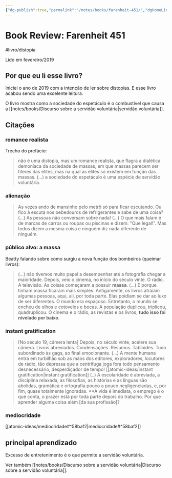 ```yaml
---
{"dg-publish":true,"permalink":"/notes/books/farenheit-451/","dgHomeLink":true,"dgPassFrontmatter":false,"dgShowBacklinks":true,"dgShowLocalGraph":false}
---
```


# Book Review: Farenheit 451

#livro/distopia

Lido em fevereiro/2019

## Por que eu li esse livro?

Iniciei o ano de 2019 com a intenção de ler sobre distopias. E esse livro acabou sendo uma excelente leitura.

O livro mostra como a sociedade do espetáculo é o combustível que causa a [[notes/books/Discurso sobre a servidão voluntária|servidão voluntária]].

## Citações

### romance realista

Trecho do prefácio:

> não é uma distopia, mas um romance realista, que flagra a dialética demoníaca da sociedade de massas, em que massas parecem ser títeres das elites, mas na qual as elites só existem em função das massas. (...) a sociedade do espetáculo é uma espécie de servidão voluntária.


### alienação

> As vezes ando de mansinho pelo metrô só para ficar escutando. Ou fico à escuta nos bebedouros de refrigerantes e sabe de uma coisa? (...) As pessoas não conversam sobre nada!
> (...)
> O que mais falam é de marcas de carros ou roupas ou piscinas e dizem: "Que legal!". Mas todos dizem a mesma coisa e ninguém diz nada diferente de ninguém.


### público alvo: a massa

Beatty falando sobre como surgiu a nova função dos bombeiros (queimar livros):

> (...) não tivemos muito papel a desempenhar até a fotografia chegar a maioridade. Depois, veio o cinema, no início do século vinte. O rádio. A televisão. As coisas começaram a possuir **massa**.
> (...)
> E porque tinham massa ficaram mais simples. Antigamente, os livros atraíam algumas pessoas, aqui, ali, por toda parte. Elas poidiam se dar ao luxo de ser diferentes. O mundo era espaçoso. Entretanto, o mundo se encheu de olhos e cotovelos e bocas. A população duplicou, triplicou, quadruplicou. O cinema e o rádio, as revistas e os livros, **tudo isso foi nivelado por baixo**.

### instant gratification

> [No século 19, câmera lenta] Depois, no século vinte, acelere sua câmera. Livros abreviados. Condensações. Resumos. Tabloides. Tudo subordinado às gags, ao final emocionante.
> (...)
> A mente humana entra em turbilhão sob as mãos dos editores, exploradores, locutores de rádio, tão depressa que a centrífuga joga fora todo pensamento desnecessário, desperdiçador de tempo! [[atomic-ideas/instant gratification|instant gratification]]
> (..)
> A escolaridade é abreviada, a disciplina relaxada, as filosofias, as histórias e as línguas são abolidas, gramática e ortografia pouco a pouco negligenciadas, e, por fim, quase totalmente ignoradas. **A vida é imediata, o emprego é o que conta, o prazer está por toda parte depois do trabalho. Por que aprender alguma coisa além [da sua profissão]?



### mediocridade

[[atomic-ideas/mediocridade#^58baf2|mediocridade#^58baf2]]


## principal aprendizado

Excesso de entretenimento é o que permite a servidão voluntária.

Ver também [[notes/books/Discurso sobre a servidão voluntária|Discurso sobre a servidão voluntária]].

